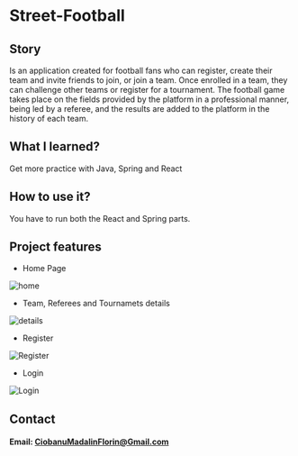 # Street-Football

## Story

Is an application created for football fans who can register, create their team and invite friends to join, or join a team. Once enrolled in a team, they can challenge other teams or register for a tournament. The football game takes place on the fields provided by the platform in a professional manner, being led by a referee, and the results are added to the platform in the history of each team.

## What I learned?

Get more practice with Java, Spring and React

## How to use it?

You have to run both the React and Spring parts.

## Project features

- Home Page

![home](https://user-images.githubusercontent.com/62752342/120364575-18efd600-c316-11eb-96be-61446529cbc3.png)

- Team, Referees and Tournamets details

![details](https://user-images.githubusercontent.com/62752342/120364802-50f71900-c316-11eb-9a81-6e9ec51650df.png)

- Register

![Register](https://user-images.githubusercontent.com/62752342/120364868-6b30f700-c316-11eb-94d7-8831fa3a655b.png)

- Login

![Login](https://user-images.githubusercontent.com/62752342/120364921-7d129a00-c316-11eb-83d1-75ac0ec4842d.png)

## Contact

#### Email: CiobanuMadalinFlorin@Gmail.com
